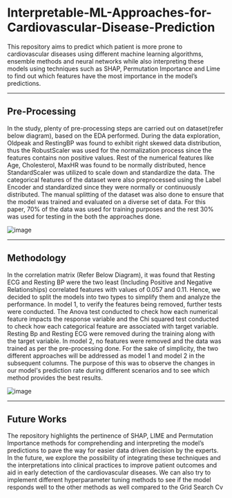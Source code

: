 # Interpretable-ML-Approaches-for-Cardiovascular-Disease-Prediction
This repository aims to predict which patient is more prone to cardiovascular diseases using different machine learning algorithms, ensemble methods and neural networks while also interpreting these models using techniques such as SHAP, Permutation Importance and Lime to find out which features have the most importance in the model’s predictions.

---
Pre-Processing
---
In the study, plenty of pre-processing steps are carried out on dataset(refer below diagram), based on the EDA performed. During the data exploration, Oldpeak and RestingBP was found to exhibit right skewed data distribution, thus the RobustScaler was used for the normalization process since the features contains non positive values. Rest of the numerical features like Age, Cholesterol, MaxHR was found to be normally distributed, hence StandardScaler was utilized to scale down and standardize the data. The categorical features of the dataset were also preprocessed using the Label Encoder and standardized since they were normally or continuously distributed. The manual splitting of the dataset was also done to ensure that the model was trained and evaluated on a diverse set of data. For this paper, 70% of the data was used for training purposes and the rest 30% was used for testing in the both the approaches done.

![image](https://github.com/user-attachments/assets/9d84b196-a9ce-4aed-81d0-bf730a0d010a)

---
Methodology
---
In the correlation matrix (Refer Below Diagram), it was found that Resting ECG and Resting BP were the two least (Including Positive and Negative Relationships) correlated features with values of 0.057 and 0.11. Hence, we decided to split the models into two types to simplify them and analyze the performance. In model 1, to verify the features being removed, further tests were conducted. The Anova test conducted to check how each numerical feature impacts the response variable and the Chi squared test conducted to check how each categorical feature are associated with target variable. Resting Bp and Resting ECG were removed during the training along with the target variable. In model 2, no features were removed and the data was trained as per the pre-processing done. For the sake of simplicity, the two different approaches will be addressed as model 1 and model 2 in the subsequent columns. The purpose of this was to observe the changes in our model's prediction rate during different scenarios and to see which method provides the best results.

![image](https://github.com/user-attachments/assets/e7466b4d-6f0f-4aa8-b462-cadd6d914e71)

---
Future Works
---
The repository highlights the pertinence of SHAP, LIME and Permutation Importance methods for comprehending and interpreting the model’s predictions to pave the way for easier data driven decision by the experts. In the future, we explore the possibility of integrating these techniques and the interpretations into clinical practices to improve patient outcomes and aid in early detection of the cardiovascular diseases. We can also try to implement different hyperparameter tuning methods to see if the model responds well to the other methods as well compared to the Grid Search Cv
